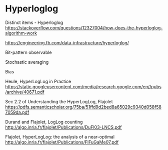 

# Hyperloglog

Distinct items - Hyperloglog
https://stackoverflow.com/questions/12327004/how-does-the-hyperloglog-algorithm-work

https://engineering.fb.com/data-infrastructure/hyperloglog/

Bit-pattern observable

Stochastic averaging

Bias

Heule, HyperLogLog in Practice
https://static.googleusercontent.com/media/research.google.com/en//pubs/archive/40671.pdf

Sec 2.2 of Understanding the HyperLogLog, Flajolet
https://pdfs.semanticscholar.org/75ba/51ffd9d2bed8a65029c9340d058f587059da.pdf

Durand and Flajolet, LogLog counting
http://algo.inria.fr/flajolet/Publications/DuFl03-LNCS.pdf

Flajolet, HyperLogLog: the analysis of a near-optimal
http://algo.inria.fr/flajolet/Publications/FlFuGaMe07.pdf


